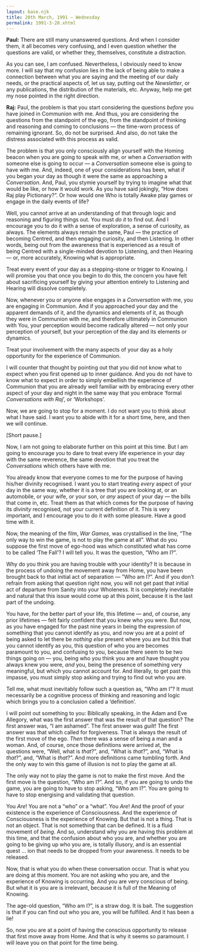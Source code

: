 ```yaml
---
layout: base.njk
title: 20th March, 1991 — Wednesday
permalink: 1991-3-20.xhtml
---
```


**Paul:** There are still many unanswered questions. 
And when I consider them, it all becomes very confusing, and I even question whether the questions are valid, or whether they, themselves, constitute a distraction.

As you can see, I am confused. 
Nevertheless, I obviously need to know more. 
I will say that my confusion lies in the lack of being able to make a connection between what you are saying and the meeting of our daily needs, or the practical aspects of, let us say, putting out the *Newsletter*, or any publications, the distribution of the materials, etc. 
Anyway, help me get my nose pointed in the right direction.

**Raj:** Paul, the problem is that you start considering the questions *before* you have joined in Communion with me. 
And thus, you are considering the questions from the standpoint of the ego, from the standpoint of thinking and reasoning and coming to conclusions — the time-worn process of remaining ignorant. 
So, do not be surprised. 
And also, do not take the distress associated with this process as valid.

The problem is that you only consciously align yourself with the Homing beacon when you are going to speak with me, or when a *Conversation* with someone else is going to occur — a *Conversation* someone else is going to have with me. 
And, indeed, one of your considerations has been, what if you began your day as though it were the same as approaching a *Conversation*. 
And, Paul, you stymie yourself by trying to imagine what that would be like, or how it would work. 
As you have said jokingly, “How does Raj play Pictionary?”. 
Or how would one Who is totally Awake play games or engage in the daily events of life?

Well, you cannot arrive at an understanding of that through logic and reasoning and figuring things out. 
You must *do it* to find out. 
And I encourage you to do it with a sense of exploration, a sense of curiosity, as always. 
The elements always remain the same, Paul — the practice of becoming Centred, and then engaging curiosity, and then Listening. 
In other words, being out from the awareness that is experienced as a result of being Centred with a single-minded devotion to Listening, and then Hearing — or, more accurately, Knowing what is appropriate.

Treat every event of your day as a stepping-stone or trigger to Knowing. 
I will promise you that once you begin to do this, the concern you have felt about sacrificing yourself by giving your attention entirely to Listening and Hearing will dissolve completely.

Now, whenever you or anyone else engages in a *Conversation* with me, you are engaging in Communion. 
And if you approached your day and the apparent demands of it, and the dynamics and elements of it, as though they were in Communion with me, and therefore ultimately in Communion with You, your perception would become radically altered — not only your perception of yourself, but your perception of the day and its elements or dynamics.

Treat your involvement with the many aspects of your day as a holy opportunity for the experience of Communion.

I will counter that thought by pointing out that you did not know what to expect when you first opened up to inner guidance. 
And you do not have to know what to expect in order to simply embellish the experience of Communion that you are already well familiar with by embracing every other aspect of your day and night in the same way that you embrace ‘formal *Conversations with Raj*’, or ‘Workshops’.

Now, we are going to stop for a moment. 
I do not want you to think about what I have said. 
I want you to abide with it for a short time, here, and then we will continue.

[Short pause.]

Now, I am not going to elaborate further on this point at this time. 
But I am going to encourage you to dare to treat every life experience in your day with the same reverence, the same devotion that you treat the *Conversations* which others have with me.

You already know that everyone comes to me for the purpose of having his/her divinity recognised. 
I want you to start treating *every* aspect of your day in the same way, whether it is a tree that you are looking at, or an automobile, or your wife, or your son, or *any* aspect of your day — the bills that come in, etc. 
Treat them as that which comes for the purpose of having its *divinity* recognised, not your current definition of it. 
This is very important, and I encourage you to do it with some pleasure. 
Have a good time with it.

Now, the meaning of the film, *War Games*, was crystallised in the line, “The only way to win the game, is not to play the game at all”. 
What do you suppose the first move of ego-hood was which constituted what has come to be called ‘The Fall’? 
I will tell you. 
It was the question, “Who am I?”.

Why do you think you are having trouble with your identity? 
It is because in the process of undoing the movement away from Home, you have been brought back to that initial act of separation — ”Who am I?”. 
And if you don’t refrain from asking that question right now, you will not get past that initial act of departure from Sanity into your Wholeness. 
It is completely inevitable and natural that this issue would come up at this point, because it is the last part of the undoing.

You have, for the better part of your life, this lifetime — and, of course, any prior lifetimes — felt fairly confident that you knew who you were. 
But now, as you have engaged for the past nine years in being the expression of something that you cannot identify as you, and now you are at a point of being asked to let there be *nothing else* present where you are but this that you cannot identify as you, this question of who you are becomes paramount to you, and confusing to you, because there seem to be two things going on — you, being who you think you are and have thought you always knew you were, *and* you, being the presence of something very meaningful, but which you cannot account for. 
And literally, to get past this impasse, you must simply stop asking and trying to find out who you are.

Tell me, what must inevitably follow such a question as, “Who am I”? 
It must necessarily be a cognitive process of thinking and reasoning and logic which brings you to a conclusion called a ‘definition’.

I will point out something to you: Biblically speaking, in the Adam and Eve Allegory, what was the first answer that was the result of that question? 
The first answer was, “I am ashamed”. 
The first answer was *guilt*! 
The first answer was that which called for forgiveness. 
That is always the result of the first move of the ego. 
*Then* there was a sense of being a man and a woman. 
And, of course, once those definitions were arrived at, the questions were, “Well, what is *that*?”, and, “What is *that*?”, and, “What is *that*?”, and, “What is *that*?”. 
And more definitions came tumbling forth. 
And the only way to win this game of illusion is not to play the game at all.

The only way not to play the game is not to make the first move. 
And the first move is the question, “Who am I?”. 
And so, if you are going to undo the game, you are going to have to stop asking, “Who am I?”. 
You are going to have to stop energising and validating that question.

You *Are*! 
You are not a “who” or a “what”. 
You *Are*! 
And the proof of your existence is the experience of Consciousness. 
And the experience of Consciousness is the experience of Knowing. 
But that is not a thing. 
That is not an object. 
That is not something that can be defined. 
It is a fluid movement of *being*. 
And so, understand why you are having this problem at this time, and that the confusion about who you are, and whether you are going to be giving up who you are, is totally illusory, and is an essential quest … ion that needs to be dropped from your awareness. 
It needs to be released.

Now, that is what you do when these conversation occur. 
That is what you are doing at this moment. 
You are not asking who you are, and the experience of Knowing is occurring. 
And you are very conscious of being. 
But what it is you are is irrelevant, because it is full of the Meaning of Knowing.

The age-old question, “Who am I?”, is a straw dog. 
It is bait. 
The suggestion is that if you can find out who you are, you will be fulfilled. 
And it has been a lie! 

So, now you are at a point of having the conscious opportunity to release that first move away from Home. 
And that is why it seems so paramount. 
I will leave you on that point for the time being.
